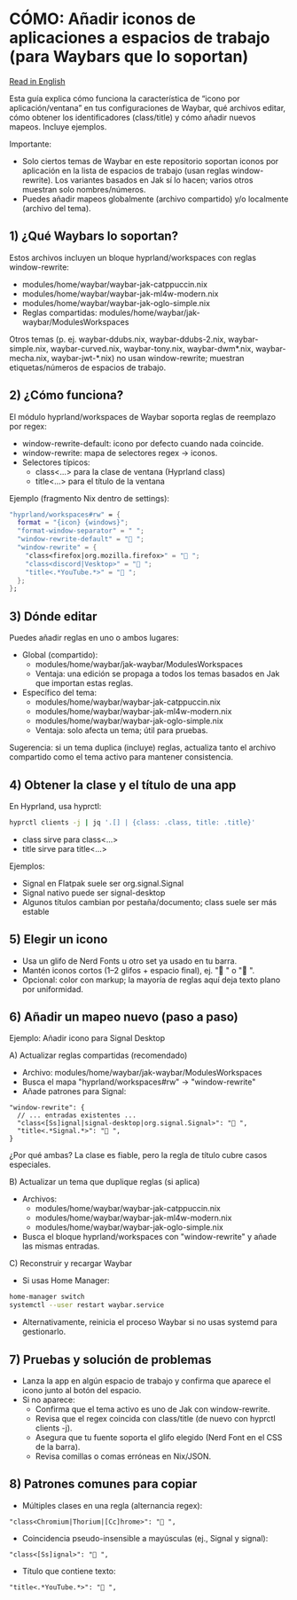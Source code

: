 # CÓMO: Añadir iconos de aplicaciones a espacios de trabajo (para Waybars que lo soportan)

[Read in English](./HOTWO-Add-New-Application-Icons-to-Workspaces-on-Waybars-that-support-them.md)

Esta guía explica cómo funciona la característica de “icono por aplicación/ventana” en tus configuraciones de Waybar, qué archivos editar, cómo obtener los identificadores (class/title) y cómo añadir nuevos mapeos. Incluye ejemplos.

Importante:
- Solo ciertos temas de Waybar en este repositorio soportan iconos por aplicación en la lista de espacios de trabajo (usan reglas window-rewrite). Los variantes basados en Jak sí lo hacen; varios otros muestran solo nombres/números.
- Puedes añadir mapeos globalmente (archivo compartido) y/o localmente (archivo del tema).


## 1) ¿Qué Waybars lo soportan?
Estos archivos incluyen un bloque hyprland/workspaces con reglas window-rewrite:
- modules/home/waybar/waybar-jak-catppuccin.nix
- modules/home/waybar/waybar-jak-ml4w-modern.nix
- modules/home/waybar/waybar-jak-oglo-simple.nix
- Reglas compartidas: modules/home/waybar/jak-waybar/ModulesWorkspaces

Otros temas (p. ej. waybar-ddubs.nix, waybar-ddubs-2.nix, waybar-simple.nix, waybar-curved.nix, waybar-tony.nix, waybar-dwm*.nix, waybar-mecha.nix, waybar-jwt-*.nix) no usan window-rewrite; muestran etiquetas/números de espacios de trabajo.


## 2) ¿Cómo funciona?
El módulo hyprland/workspaces de Waybar soporta reglas de reemplazo por regex:
- window-rewrite-default: icono por defecto cuando nada coincide.
- window-rewrite: mapa de selectores regex → iconos.
- Selectores típicos:
  - class<...> para la clase de ventana (Hyprland class)
  - title<...> para el título de la ventana

Ejemplo (fragmento Nix dentro de settings):
```nix
"hyprland/workspaces#rw" = {
  format = "{icon} {windows}";
  "format-window-separator" = " ";
  "window-rewrite-default" = " ";
  "window-rewrite" = {
    "class<firefox|org.mozilla.firefox>" = " ";
    "class<discord|Vesktop>" = " ";
    "title<.*YouTube.*>" = " ";
  };
};
```


## 3) Dónde editar
Puedes añadir reglas en uno o ambos lugares:
- Global (compartido):
  - modules/home/waybar/jak-waybar/ModulesWorkspaces
  - Ventaja: una edición se propaga a todos los temas basados en Jak que importan estas reglas.
- Específico del tema:
  - modules/home/waybar/waybar-jak-catppuccin.nix
  - modules/home/waybar/waybar-jak-ml4w-modern.nix
  - modules/home/waybar/waybar-jak-oglo-simple.nix
  - Ventaja: solo afecta un tema; útil para pruebas.

Sugerencia: si un tema duplica (incluye) reglas, actualiza tanto el archivo compartido como el tema activo para mantener consistencia.


## 4) Obtener la clase y el título de una app
En Hyprland, usa hyprctl:
```bash
hyprctl clients -j | jq '.[] | {class: .class, title: .title}'
```
- class sirve para class<...>
- title sirve para title<...>

Ejemplos:
- Signal en Flatpak suele ser org.signal.Signal
- Signal nativo puede ser signal-desktop
- Algunos títulos cambian por pestaña/documento; class suele ser más estable


## 5) Elegir un icono
- Usa un glifo de Nerd Fonts u otro set ya usado en tu barra.
- Mantén iconos cortos (1–2 glifos + espacio final), ej. "󰍩 " o " ".
- Opcional: color con markup; la mayoría de reglas aquí deja texto plano por uniformidad.


## 6) Añadir un mapeo nuevo (paso a paso)
Ejemplo: Añadir icono para Signal Desktop

A) Actualizar reglas compartidas (recomendado)
- Archivo: modules/home/waybar/jak-waybar/ModulesWorkspaces
- Busca el mapa "hyprland/workspaces#rw" → "window-rewrite"
- Añade patrones para Signal:
```jsonc
"window-rewrite": {
  // ... entradas existentes ...
  "class<[Ss]ignal|signal-desktop|org.signal.Signal>": "󰍩 ",
  "title<.*Signal.*>": "󰍩 ",
}
```
¿Por qué ambas? La clase es fiable, pero la regla de título cubre casos especiales.

B) Actualizar un tema que duplique reglas (si aplica)
- Archivos:
  - modules/home/waybar/waybar-jak-catppuccin.nix
  - modules/home/waybar/waybar-jak-ml4w-modern.nix
  - modules/home/waybar/waybar-jak-oglo-simple.nix
- Busca el bloque hyprland/workspaces con "window-rewrite" y añade las mismas entradas.

C) Reconstruir y recargar Waybar
- Si usas Home Manager:
```bash
home-manager switch
systemctl --user restart waybar.service
```
- Alternativamente, reinicia el proceso Waybar si no usas systemd para gestionarlo.


## 7) Pruebas y solución de problemas
- Lanza la app en algún espacio de trabajo y confirma que aparece el icono junto al botón del espacio.
- Si no aparece:
  - Confirma que el tema activo es uno de Jak con window-rewrite.
  - Revisa que el regex coincida con class/title (de nuevo con hyprctl clients -j).
  - Asegura que tu fuente soporta el glifo elegido (Nerd Font en el CSS de la barra).
  - Revisa comillas o comas erróneas en Nix/JSON.


## 8) Patrones comunes para copiar
- Múltiples clases en una regla (alternancia regex):
```jsonc
"class<Chromium|Thorium|[Cc]hrome>": " ",
```
- Coincidencia pseudo-insensible a mayúsculas (ej., Signal y signal):
```jsonc
"class<[Ss]ignal>": "󰍩 ",
```
- Título que contiene texto:
```jsonc
"title<.*YouTube.*>": " ",
```